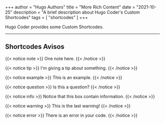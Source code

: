 +++
author = "Hugo Authors"
title = "More Rich Content"
date = "2021-10-25"
description = "A brief description about Hugo Coder's Custom Shortcodes"
tags = [
    "shortcodes"
]
+++

Hugo Coder provides some Custom Shortcodes.
<!--more-->
---

## Shortcodes Avisos

{{< notice note >}}
One note here.
{{< /notice >}}

{{< notice tip >}}
I'm giving a tip about something.
{{< /notice >}}

{{< notice example >}}
This is an example.
{{< /notice >}}

{{< notice question >}}
Is this a question?
{{< /notice >}}

{{< notice info >}}
Notice that this box contain information.
{{< /notice >}}

{{< notice warning >}}
This is the last warning!
{{< /notice >}}

{{< notice error >}}
There is an error in your code.
{{< /notice >}}
